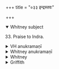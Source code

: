 +++
title = "०३३ इन्द्रस्तवः"

+++
<details open><summary>Whitney subject</summary>

33. Praise to Indra.
</details>

<details><summary>VH anukramaṇī</summary>

इन्द्रस्तवः।  
१-३ जाटिकायनः। इन्द्रः। गायत्री, २ अनुष्टुप्।
</details>

<details><summary>Whitney anukramaṇī</summary>

[Jāṭikāyana.—indradāivatam. gāyatram: 2. anuṣṭubh.]
</details>

<details><summary>Whitney</summary>

### Comment
Found also in Pāipp. xix., and in AA. (v. 2. i) and śśS. (xviii. 3. 2); and the first verse, in the Nāigeya supplement to SV. i. (i. 3; or SV. i. 588). Kāuś. quotes, in the section relating to house-building, marking cattle, etc., with the simple direction ity āyojanānām apyayaḥ (23. 17); the schol. and the comm. declare it to relate to the rite for success in plowing (kṛṣikarman); the details of the process described by them have nothing to do with the expressions of the Atharvan text. Again, it appears in a kāmya ceremony (59. 18), with vii. 2, 6, etc. (by a sarvaphalakāma, comm.); and the comm. holds it to be intended (106. 1, 8) in the portent-rite for the collision of plows. It is further reckoned (note to 19. 1) to the puṣṭika mantras.


### Translations
Translated: Florenz, 293 or 45; Griffith, i. 263.
</details>

<details><summary>Griffith</summary>

A prayer to Indra for riches
</details>

